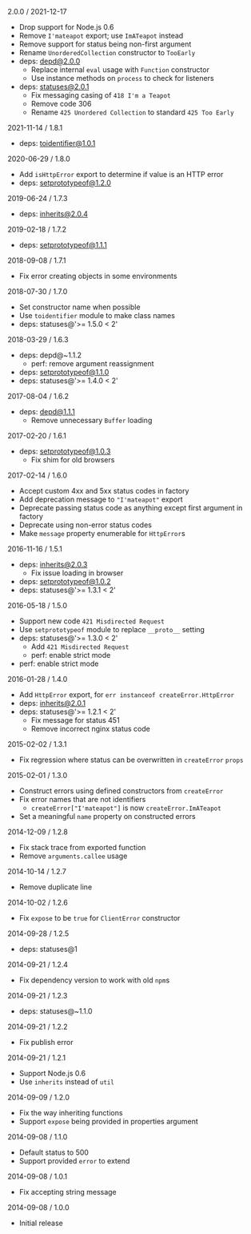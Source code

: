 2.0.0 / 2021-12-17

  * Drop support for Node.js 0.6
  * Remove `I'mateapot` export; use `ImATeapot` instead
  * Remove support for status being non-first argument
  * Rename `UnorderedCollection` constructor to `TooEarly`
  * deps: depd@2.0.0
    - Replace internal `eval` usage with `Function` constructor
    - Use instance methods on `process` to check for listeners
  * deps: statuses@2.0.1
    - Fix messaging casing of `418 I'm a Teapot`
    - Remove code 306
    - Rename `425 Unordered Collection` to standard `425 Too Early`

2021-11-14 / 1.8.1

  * deps: toidentifier@1.0.1

2020-06-29 / 1.8.0

  * Add `isHttpError` export to determine if value is an HTTP error
  * deps: setprototypeof@1.2.0

2019-06-24 / 1.7.3

  * deps: inherits@2.0.4

2019-02-18 / 1.7.2

  * deps: setprototypeof@1.1.1

2018-09-08 / 1.7.1

  * Fix error creating objects in some environments

2018-07-30 / 1.7.0

  * Set constructor name when possible
  * Use `toidentifier` module to make class names
  * deps: statuses@'>= 1.5.0 < 2'

2018-03-29 / 1.6.3

  * deps: depd@~1.1.2
    - perf: remove argument reassignment
  * deps: setprototypeof@1.1.0
  * deps: statuses@'>= 1.4.0 < 2'

2017-08-04 / 1.6.2

  * deps: depd@1.1.1
    - Remove unnecessary `Buffer` loading

2017-02-20 / 1.6.1

  * deps: setprototypeof@1.0.3
    - Fix shim for old browsers

2017-02-14 / 1.6.0

  * Accept custom 4xx and 5xx status codes in factory
  * Add deprecation message to `"I'mateapot"` export
  * Deprecate passing status code as anything except first argument in factory
  * Deprecate using non-error status codes
  * Make `message` property enumerable for `HttpError`s

2016-11-16 / 1.5.1

  * deps: inherits@2.0.3
    - Fix issue loading in browser
  * deps: setprototypeof@1.0.2
  * deps: statuses@'>= 1.3.1 < 2'

2016-05-18 / 1.5.0

  * Support new code `421 Misdirected Request`
  * Use `setprototypeof` module to replace `__proto__` setting
  * deps: statuses@'>= 1.3.0 < 2'
    - Add `421 Misdirected Request`
    - perf: enable strict mode
  * perf: enable strict mode

2016-01-28 / 1.4.0

  * Add `HttpError` export, for `err instanceof createError.HttpError`
  * deps: inherits@2.0.1
  * deps: statuses@'>= 1.2.1 < 2'
    - Fix message for status 451
    - Remove incorrect nginx status code

2015-02-02 / 1.3.1

  * Fix regression where status can be overwritten in `createError` `props`

2015-02-01 / 1.3.0

  * Construct errors using defined constructors from `createError`
  * Fix error names that are not identifiers
    - `createError["I'mateapot"]` is now `createError.ImATeapot`
  * Set a meaningful `name` property on constructed errors

2014-12-09 / 1.2.8

  * Fix stack trace from exported function
  * Remove `arguments.callee` usage

2014-10-14 / 1.2.7

  * Remove duplicate line

2014-10-02 / 1.2.6

  * Fix `expose` to be `true` for `ClientError` constructor

2014-09-28 / 1.2.5

  * deps: statuses@1

2014-09-21 / 1.2.4

  * Fix dependency version to work with old `npm`s

2014-09-21 / 1.2.3

  * deps: statuses@~1.1.0

2014-09-21 / 1.2.2

  * Fix publish error

2014-09-21 / 1.2.1

  * Support Node.js 0.6
  * Use `inherits` instead of `util`

2014-09-09 / 1.2.0

  * Fix the way inheriting functions
  * Support `expose` being provided in properties argument

2014-09-08 / 1.1.0

  * Default status to 500
  * Support provided `error` to extend

2014-09-08 / 1.0.1

  * Fix accepting string message

2014-09-08 / 1.0.0

  * Initial release

